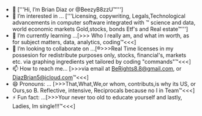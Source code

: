 - 👋 ['''Hi, I’m Brian Diaz or @BeezyB8zzU™''']
- 👀 I’m interested in ... ['''Licensing, copywriting, Legals,Technological advancements in computer software integrated with ™ science and data, world economic markets Gold,stocks, bonds Etf's and Real estate™'''] 
- 🌱 I’m currently learning ...[>>> Who I really am, and what im worth, as for subject matters, data, analytics, coding™<<<] 
- 💞️ I’m looking to collaborate on ...[®>>>Real Time licenses in my possesion for redistribute purposes only, stocks, financial's, markets etc. via graphing ingredients yet tailored by coding "commands"™<<<]
- 📫 How to reach me... [>>>via email at BeRights8.8@gmail.com, or DiazBrian5@icloud.com™<<<]
- 😄 Pronouns: ... [>>>That,What,We,or whom, contributs,is why its US, or Ours,so B. Reflective, intensive, Reciprocals because no I in Team™<<<]
- ⚡ Fun fact: ...[>>>Your never too old to educate yourself and lastly, Ladies, Im single!!!™<<<]

<!---
Im honored and thankful to all who have helped out in any way or in hiw you will later on down the road. Thank you!!!
BeezyB8zzU/BeezyB8zzU is a ✨ special ✨ repository because its `README.md` (this file) appears on your GitHub profile.
You can click the Preview link to take a look at your changes.
--->
